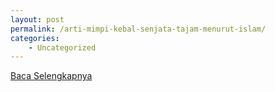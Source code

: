 ```yaml
---
layout: post
permalink: /arti-mimpi-kebal-senjata-tajam-menurut-islam/
categories:
    - Uncategorized
---
```


[Baca Selengkapnya](/06)